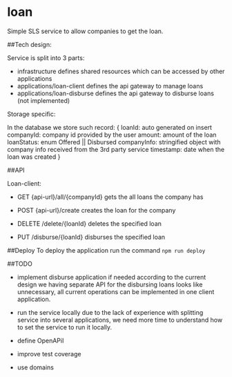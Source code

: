 # loan

Simple SLS service to allow companies to get the loan.

##Tech design:

Service is split into 3 parts:
  - infrastructure
    defines shared resources which can be accessed by other applications
  - applications/loan-client
    defines the api gateway to manage loans
  - applications/loan-disburse
    defines the api gateway to disburse loans (not implemented)

Storage specific:

In the database we store such record:
{
  loanId: auto generated on insert
  companyId: company id provided by the user
  amount: amount of the loan
  loanStatus: enum Offered || Disbursed
  companyInfo: stringified object with company info received from the 3rd party service
  timestamp: date when the loan was created
}

##API 

Loan-client:

- GET {api-url}/all/{companyId}
  gets the all loans the company has


- POST {api-url}/create
  creates the loan for the company

- DELETE /delete/{loanId}
  deletes the specified loan

- PUT /disburse/{loanId}
  disburses the specified loan

##Deploy
To deploy the application run the command `npm run deploy`

##TODO
- implement disburse application if needed
  according to the current design we having separate API for the disbursing loans looks like unnecessary, all current operations can be implemented in one client application.

- run the service locally
  due to the lack of experience with splitting service into several applications, we need more time to understand how to set the service to run it locally.

- define OpenAPiI

- improve test coverage

- use domains

